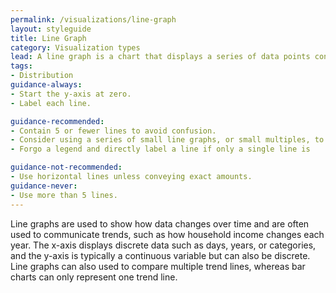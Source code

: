 ```yaml
---
permalink: /visualizations/line-graph
layout: styleguide
title: Line Graph
category: Visualization types
lead: A line graph is a chart that displays a series of data points connected by straight line segments.
tags:
- Distribution
guidance-always:
- Start the y-axis at zero.
- Label each line.

guidance-recommended:
- Contain 5 or fewer lines to avoid confusion.
- Consider using a series of small line graphs, or small multiples, to represent each trend line as a separate graph.
- Forgo a legend and directly label a line if only a single line is 

guidance-not-recommended:
- Use horizontal lines unless conveying exact amounts.
guidance-never:
- Use more than 5 lines.
---
```


Line graphs are used to show how data changes over time and are often used to communicate trends, such as how household income changes each year. The x-axis displays discrete data such as days, years, or categories, and the y-axis is typically a continuous variable but can also be discrete. Line graphs can also used to compare multiple trend lines, whereas bar charts can only represent one trend line.